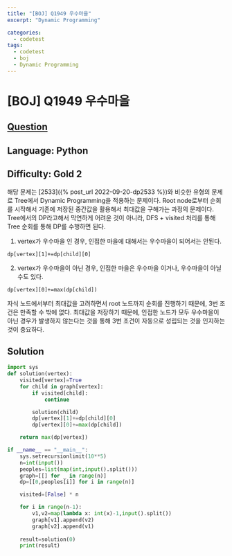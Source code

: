 ```yaml
---
title: "[BOJ] Q1949 우수마을"
excerpt: "Dynamic Programming"

categories:
  - codetest
tags:
  - codetest
  - boj
  - Dynamic Programming
---
```

# [BOJ] Q1949 우수마을
## [Question](https://www.acmicpc.net/problem/1949)
## Language: Python
## Difficulty: Gold 2

해당 문제는 [2533]({% post_url 2022-09-20-dp2533 %})와 비슷한 유형의 문제로 Tree에서 Dynamic Programming을 적용하는 문제이다. Root node로부터 순회를 시작해서 기존에 저장된 중간값을 활용해서 최대값을 구해가는 과정의 문제이다. Tree에서의 DP라고해서 막연하게 어려운 것이 아니라, DFS + visited 처리를 통해 Tree 순회를 통해 DP를 수행하면 된다. 

1. vertex가 우수마을 인 경우, 인접한 마을에 대해서는 우수마을이 되어서는 안된다.
```
dp[vertex][1]+=dp[child][0]
```
2. vertex가 우수마을이 아닌 경우, 인접한 마을은 우수마을 이거나, 우수마을이 아닐 수도 있다.
```
dp[vertex][0]+=max(dp[child])
```

자식 노드에서부터 최대값을 고려하면서 root 노드까지 순회를 진행하기 때문에, 3번 조건은 만족할 수 밖에 없다. 최대값을 저장하기 때문에, 인접한 노드가 모두 우수마을이 아닌 경우가 발생하지 않는다는 것을 통해 3번 조건이 자동으로 성립되는 것을 인지하는 것이 중요하다.

## Solution

```python
import sys
def solution(vertex):
    visited[vertex]=True
    for child in graph[vertex]:
        if visited[child]:
            continue

        solution(child)
        dp[vertex][1]+=dp[child][0]
        dp[vertex][0]+=max(dp[child])

    return max(dp[vertex])

if __name__ == "__main__":
    sys.setrecursionlimit(10**5)
    n=int(input())
    peoples=list(map(int,input().split()))
    graph=[[] for _ in range(n)]
    dp=[[0,peoples[i]] for i in range(n)]

    visited=[False] * n

    for i in range(n-1):
        v1,v2=map(lambda x: int(x)-1,input().split())
        graph[v1].append(v2)
        graph[v2].append(v1)
    
    result=solution(0)
    print(result)
```